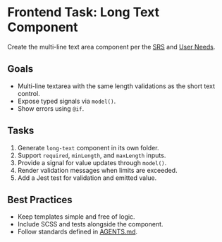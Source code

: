 # Frontend Task: Long Text Component

Create the multi-line text area component per the [SRS](../../srs.md) and [User Needs](../../user-needs.md).

## Goals
- Multi-line textarea with the same length validations as the short text control.
- Expose typed signals via `model()`.
- Show errors using `@if`.

## Tasks
1. Generate `long-text` component in its own folder.
2. Support `required`, `minLength`, and `maxLength` inputs.
3. Provide a signal for value updates through `model()`.
4. Render validation messages when limits are exceeded.
5. Add a Jest test for validation and emitted value.

## Best Practices
- Keep templates simple and free of logic.
- Include SCSS and tests alongside the component.
- Follow standards defined in [AGENTS.md](../../../AGENTS.md).
